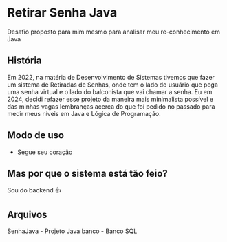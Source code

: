 # Retirar Senha Java
  Desafio proposto para mim mesmo para analisar meu re-conhecimento em Java

## História
Em 2022, na matéria de Desenvolvimento de Sistemas tivemos que fazer um sistema de Retiradas de Senhas, onde tem o lado do usuário que pega uma senha virtual e o lado do balconista que vai chamar a senha. Eu em 2024, decidi refazer esse projeto da maneira mais minimalista possível e das minhas vagas lembranças acerca do que foi pedido no passado para medir meus níveis em Java e Lógica de Programação.


## Modo de uso
- Segue seu coração

## Mas por que o sistema está tão feio?
Sou do backend 👍

## Arquivos
SenhaJava - Projeto Java
banco - Banco SQL
